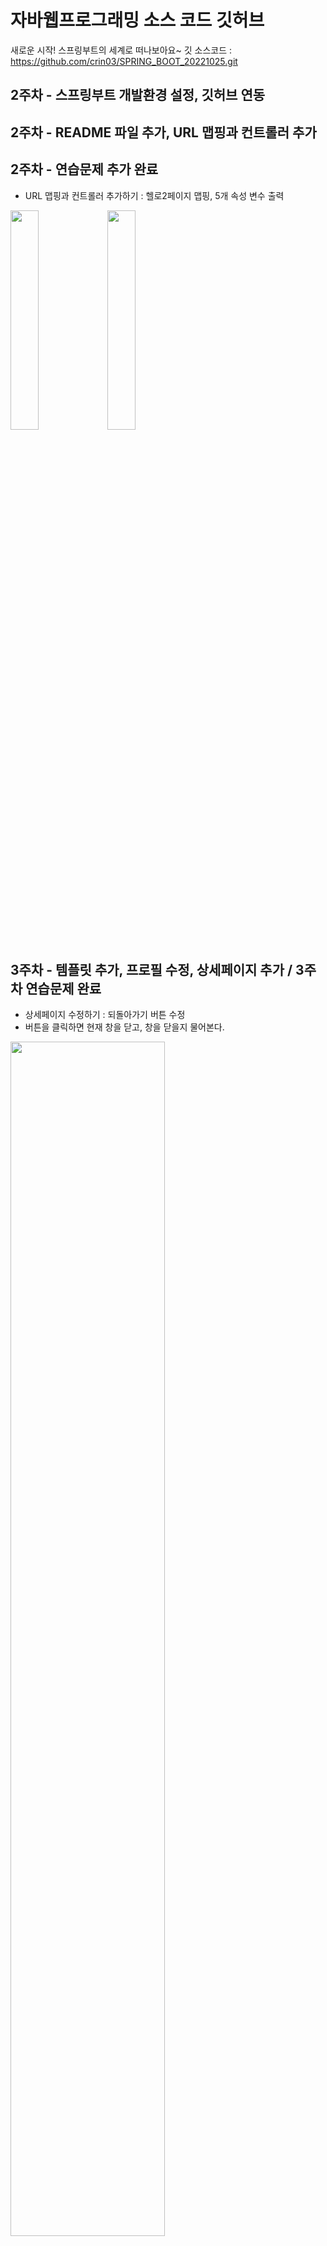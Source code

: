 # 자바웹프로그래밍 소스 코드 깃허브

새로운 시작! 스프링부트의 세계로 떠나보아요~
깃 소스코드 : https://github.com/crin03/SPRING_BOOT_20221025.git

## 2주차 - 스프링부트 개발환경 설정, 깃허브 연동
## 2주차 - README 파일 추가, URL 맵핑과 컨트롤러 추가
## 2주차 - 연습문제 추가 완료
- URL 맵핑과 컨트롤러 추가하기 : 헬로2페이지 맵핑, 5개 속성 변수 출력
<img src = "https://github.com/user-attachments/assets/5e1f39bd-172f-46ff-8ebb-92ea70b882c8" width="30%">
<img src = "https://github.com/user-attachments/assets/7bc31a07-6091-431e-96fa-8d38d214c762" width="30%">

## 3주차 - 템플릿 추가, 프로필 수정, 상세페이지 추가 / 3주차 연습문제 완료
- 상세페이지 수정하기 : 되돌아가기 버튼 수정
- 버튼을 클릭하면 현재 창을 닫고, 창을 닫을지 물어본다.
<img src = "https://github.com/user-attachments/assets/f977e2eb-a49d-4676-a3e8-a6b67f37e320" width="70%">

## 4주차 - 데이터베이스 연동 및 테스트 완료
## 4주차 - 연습문제 완료
- 사용자 추가 및 출력하기
<img src = "https://github.com/user-attachments/assets/c1c3cb83-d20b-46e1-9835-26349349cc63" width="30%">
<img src = "https://github.com/user-attachments/assets/b55427d9-7a38-44e9-8b56-8a55428f19fa" width="70%">

## 5주차 - 블로그 게시판 시작하기 완료
## 5주차 - 연습문제 완료
- 페이지 리다이렉트
- 글쓰기 이후 전체 목록 화면으로 자동 전환
<img src = "https://github.com/user-attachments/assets/5cc07525-22f7-4a59-b15a-756d33da5f0e" width="90%">

## 6주차 - 블로그 게시판 수정, 삭제 완료
## 6주차 - 정수가 아닌 문자열 에러 @ControllerAdvice로 구현 연습문제 추가 완료
- @Controller와 @ControllerAdvice 어노테이션은 같은 클래스에서 동시에 사용 권하지 않음
- ErrorController 클래스를 추가하여 구현함

## 게시판 수정페이지 현재 수정할 게시글 내용이 뜨도록 수정
## 7주차 - 프로필 수정하기, 게시판 수정하기 (board) 완료
## 7주차 - 수정하기 버튼 연습문제 추가
- 글 수정 구현
- article -> board 과정에서 오류가 났지만 수정완료

## 8주차 - 글쓰기, 검색, 페이징 추가
## 8주차 - 연습문제 완료(글번호, 삭제)
- 페이징 처리, 삭제 구현(3개씩 ID는 13이지만 글번호 8)
<img src = "https://github.com/user-attachments/assets/094f585e-01c7-4876-be3e-551ce5a47d8c" width="70%">
<img src = "https://github.com/user-attachments/assets/67f5b024-0ada-455b-ab3d-3bf35d102463" width="70%">

## 9주차 - 회원가입, 로그인 추가
## 9주차 - 입력값 필터링 연습문제 추가
- age를 int값으로 설정해야 max, min이 설정되는지 이해하였지만 string도 가능하였음
<img src = "https://github.com/user-attachments/assets/ae9d87e0-9ea3-48ed-b7aa-a80900a551fb" width="70%">

## 10주차 - 프로필 수정, 세션 유지/검사, 로그아웃 추가
## 10주차 - 연습문제 완료(작성자, 작성자만 수정/삭제 버튼)
- 작성자를 email 세션을 가져와서 저장
- th:if 설정으로 작성자를 비교하여 수정/삭제 버튼을 보여줌
<img src = "https://github.com/user-attachments/assets/e194181f-5213-4522-aa16-180f5262d160" width="90%">

## 11주차 - 프로필 수정, 깃허브 페이지 완료
## 11주차 - 연습문제 완료(사용자마다 고유 세션, 동일파일업로드, 예외처리페이지)
- 사용자마다 고유 세션 currentUser를 가짐
- 파일이름에 오늘 날짜 및 시간을 추가하여 동일명 파일을 만들지 않도록 함
- 예외처리페이지를 추가함
<img src = "https://github.com/user-attachments/assets/b9048a8c-8fbb-414b-85f9-e427413cde55" width="70%">
<img src = "https://github.com/user-attachments/assets/6b856bb3-5ee4-4257-bdf3-bcb5eb152644" width="70%">
<img src = "https://github.com/user-attachments/assets/7e122bc1-db91-4ee6-a060-4a79da475ce0" width="70%">

## 게시글 작성 - 오늘 날짜 추가
<img src = "https://github.com/user-attachments/assets/6e45e5ea-cc28-450c-88ec-f32f0d96afa5" width="90%">
